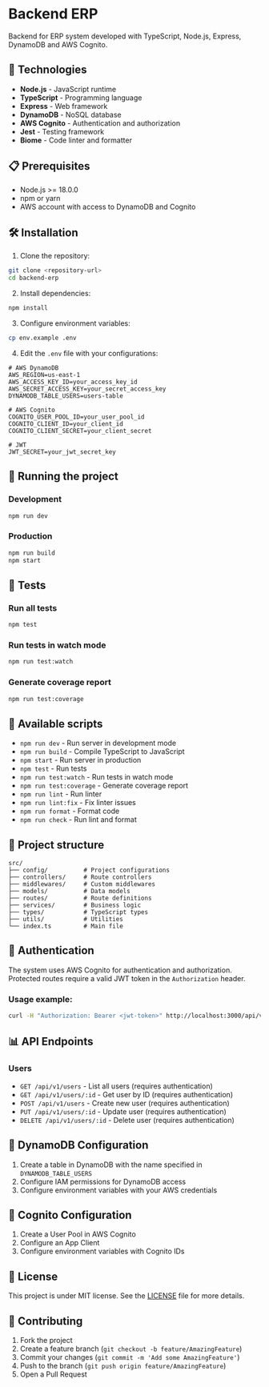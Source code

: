 # Backend ERP

Backend for ERP system developed with TypeScript, Node.js, Express, DynamoDB and AWS Cognito.

## 🚀 Technologies

- **Node.js** - JavaScript runtime
- **TypeScript** - Programming language
- **Express** - Web framework
- **DynamoDB** - NoSQL database
- **AWS Cognito** - Authentication and authorization
- **Jest** - Testing framework
- **Biome** - Code linter and formatter

## 📋 Prerequisites

- Node.js >= 18.0.0
- npm or yarn
- AWS account with access to DynamoDB and Cognito

## 🛠️ Installation

1. Clone the repository:
```bash
git clone <repository-url>
cd backend-erp
```

2. Install dependencies:
```bash
npm install
```

3. Configure environment variables:
```bash
cp env.example .env
```

4. Edit the `.env` file with your configurations:
```env
# AWS DynamoDB
AWS_REGION=us-east-1
AWS_ACCESS_KEY_ID=your_access_key_id
AWS_SECRET_ACCESS_KEY=your_secret_access_key
DYNAMODB_TABLE_USERS=users-table

# AWS Cognito
COGNITO_USER_POOL_ID=your_user_pool_id
COGNITO_CLIENT_ID=your_client_id
COGNITO_CLIENT_SECRET=your_client_secret

# JWT
JWT_SECRET=your_jwt_secret_key
```

## 🚀 Running the project

### Development
```bash
npm run dev
```

### Production
```bash
npm run build
npm start
```

## 🧪 Tests

### Run all tests
```bash
npm test
```

### Run tests in watch mode
```bash
npm run test:watch
```

### Generate coverage report
```bash
npm run test:coverage
```

## 📝 Available scripts

- `npm run dev` - Run server in development mode
- `npm run build` - Compile TypeScript to JavaScript
- `npm start` - Run server in production
- `npm test` - Run tests
- `npm run test:watch` - Run tests in watch mode
- `npm run test:coverage` - Generate coverage report
- `npm run lint` - Run linter
- `npm run lint:fix` - Fix linter issues
- `npm run format` - Format code
- `npm run check` - Run lint and format

## 📁 Project structure

```
src/
├── config/          # Project configurations
├── controllers/     # Route controllers
├── middlewares/     # Custom middlewares
├── models/          # Data models
├── routes/          # Route definitions
├── services/        # Business logic
├── types/           # TypeScript types
├── utils/           # Utilities
└── index.ts         # Main file
```

## 🔐 Authentication

The system uses AWS Cognito for authentication and authorization. Protected routes require a valid JWT token in the `Authorization` header.

### Usage example:
```bash
curl -H "Authorization: Bearer <jwt-token>" http://localhost:3000/api/v1/users
```

## 📊 API Endpoints

### Users

- `GET /api/v1/users` - List all users (requires authentication)
- `GET /api/v1/users/:id` - Get user by ID (requires authentication)
- `POST /api/v1/users` - Create new user (requires authentication)
- `PUT /api/v1/users/:id` - Update user (requires authentication)
- `DELETE /api/v1/users/:id` - Delete user (requires authentication)

## 🔧 DynamoDB Configuration

1. Create a table in DynamoDB with the name specified in `DYNAMODB_TABLE_USERS`
2. Configure IAM permissions for DynamoDB access
3. Configure environment variables with your AWS credentials

## 🔧 Cognito Configuration

1. Create a User Pool in AWS Cognito
2. Configure an App Client
3. Configure environment variables with Cognito IDs

## 📝 License

This project is under MIT license. See the [LICENSE](LICENSE) file for more details.

## 🤝 Contributing

1. Fork the project
2. Create a feature branch (`git checkout -b feature/AmazingFeature`)
3. Commit your changes (`git commit -m 'Add some AmazingFeature'`)
4. Push to the branch (`git push origin feature/AmazingFeature`)
5. Open a Pull Request 